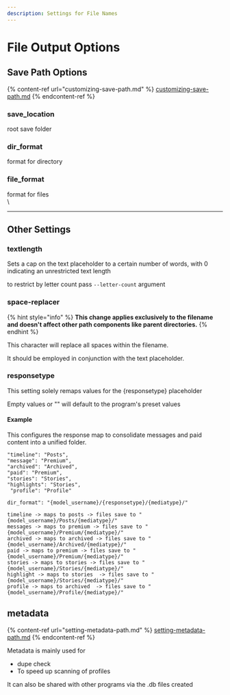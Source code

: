 ```yaml
---
description: Settings for File Names
---
```


# File Output Options

## Save Path Options

{% content-ref url="customizing-save-path.md" %}
[customizing-save-path.md](customizing-save-path.md)
{% endcontent-ref %}

### save\_location

root save folder

### dir\_format

format for directory

### file\_format

format for files\
\


***

## Other Settings

### textlength

Sets a cap on the text placeholder to a certain number of words, with 0 indicating an unrestricted text length

to restrict by letter count pass `--letter-count` argument

### space-replacer

{% hint style="info" %}
&#x20;**This change applies exclusively to the filename and doesn't affect other path components like parent directories.**
{% endhint %}

This character will replace all spaces within the filename.

It should be employed in conjunction with the text placeholder.



### responsetype

This setting solely remaps values for the {responsetype} placeholder

Empty values or "" will default to the program's preset values

#### Example

This configures the response map to consolidate messages and paid content into a unified folder.

```
"timeline": "Posts",
"message": "Premium",
"archived": "Archived",
"paid": "Premium",
"stories": "Stories",
"highlights": "Stories",
 "profile": "Profile"
```

```
dir_format": "{model_username}/{responsetype}/{mediatype}/"
```

```
timeline -> maps to posts -> files save to "{model_username}/Posts/{mediatype}/"
messages -> maps to premium -> files save to "{model_username}/Premium/{mediatype}/"
archived -> maps to archived -> files save to "{model_username}/Archived/{mediatype}/"
paid -> maps to premium -> files save to "{model_username}/Premium/{mediatype}/"
stories -> maps to stories -> files save to "{model_username}/Stories/{mediatype}/"
highlight -> maps to stories  -> files save to "{model_username}/Stories/{mediatype}/"
profile -> maps to archived  -> files save to "{model_username}/Profile/{mediatype}/"
```

## metadata

{% content-ref url="setting-metadata-path.md" %}
[setting-metadata-path.md](setting-metadata-path.md)
{% endcontent-ref %}

Metadata is mainly used for&#x20;

* dupe check
* To speed up scanning of profiles

It can also be shared with other programs via the .db files created
